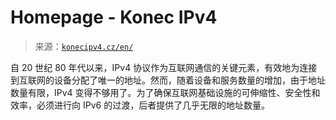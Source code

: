 <!--yml

category: 未分类

date: 2024-05-27 15:04:03

-->

# Homepage - Konec IPv4

> 来源：[`konecipv4.cz/en/`](https://konecipv4.cz/en/)

自 20 世纪 80 年代以来，IPv4 协议作为互联网通信的关键元素，有效地为连接到互联网的设备分配了唯一的地址。然而，随着设备和服务数量的增加，由于地址数量有限，IPv4 变得不够用了。为了确保互联网基础设施的可伸缩性、安全性和效率，必须进行向 IPv6 的过渡，后者提供了几乎无限的地址数量。
